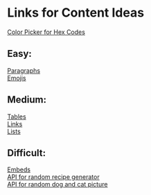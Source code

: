 # Links for Content Ideas
[Color Picker for Hex Codes](https://www.w3schools.com/colors/colors_picker.asp)<br/>
## Easy:<br/>
[Paragraphs](https://www.w3schools.com/html/html_paragraphs.asp)<br/>
[Emojis](https://www.w3schools.com/html/html_emojis.asp)
## Medium:<br/>
[Tables](https://www.w3schools.com/tags/tag_table.asp)<br/>
[Links](https://www.w3schools.com/html/html_links.asp)<br/>
[Lists](https://www.w3schools.com/html/html_lists.asp)<br/>
## Difficult:
[Embeds](https://www.w3schools.com/TAGS/tag_embed.asp)<br/>
[API for random recipe generator](https://codepen.io/medda/pen/ZEEzXKj)<br/>
[API for random dog and cat picture](https://codepen.io/JoryIanSmith/pen/dyPZrML)

